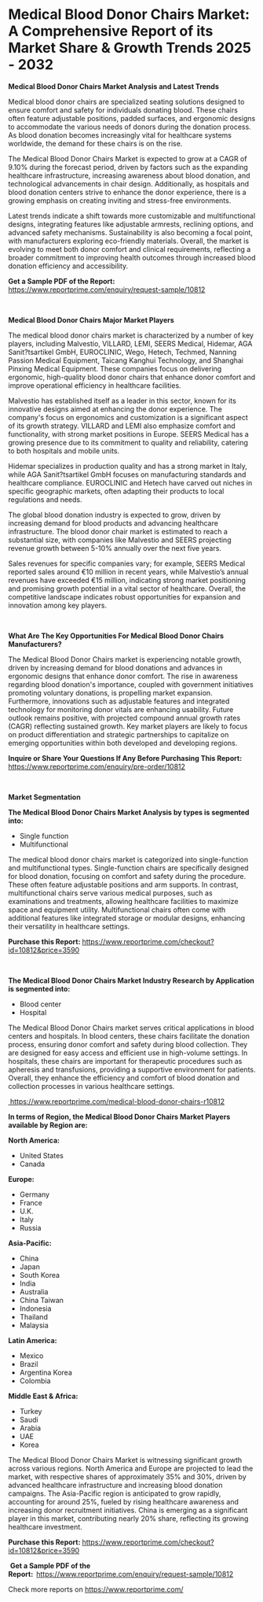 <p><h1>Medical Blood Donor Chairs Market: A Comprehensive Report of its Market Share & Growth Trends 2025 - 2032</h1></p><p><strong>Medical Blood Donor Chairs Market Analysis and Latest Trends</strong></p>
<p><p>Medical blood donor chairs are specialized seating solutions designed to ensure comfort and safety for individuals donating blood. These chairs often feature adjustable positions, padded surfaces, and ergonomic designs to accommodate the various needs of donors during the donation process. As blood donation becomes increasingly vital for healthcare systems worldwide, the demand for these chairs is on the rise.</p><p>The Medical Blood Donor Chairs Market is expected to grow at a CAGR of 9.10% during the forecast period, driven by factors such as the expanding healthcare infrastructure, increasing awareness about blood donation, and technological advancements in chair design. Additionally, as hospitals and blood donation centers strive to enhance the donor experience, there is a growing emphasis on creating inviting and stress-free environments. </p><p>Latest trends indicate a shift towards more customizable and multifunctional designs, integrating features like adjustable armrests, reclining options, and advanced safety mechanisms. Sustainability is also becoming a focal point, with manufacturers exploring eco-friendly materials. Overall, the market is evolving to meet both donor comfort and clinical requirements, reflecting a broader commitment to improving health outcomes through increased blood donation efficiency and accessibility.</p></p>
<p><strong>Get a Sample PDF of the Report:&nbsp;</strong> <a href="https://www.reportprime.com/enquiry/request-sample/10812?utm_campaign=3091&utm_medium=2&utm_source=Github&utm_content=ia&utm_term=20032025&utm_id=medical-blood-donor-chairs">https://www.reportprime.com/enquiry/request-sample/10812</a></p>
<p>&nbsp;</p>
<p><strong>Medical Blood Donor Chairs Major Market Players</strong></p>
<p><p>The medical blood donor chairs market is characterized by a number of key players, including Malvestio, VILLARD, LEMI, SEERS Medical, Hidemar, AGA Sanit?tsartikel GmbH, EUROCLINIC, Wego, Hetech, Techmed, Nanning Passion Medical Equipment, Taicang Kanghui Technology, and Shanghai Pinxing Medical Equipment. These companies focus on delivering ergonomic, high-quality blood donor chairs that enhance donor comfort and improve operational efficiency in healthcare facilities.</p><p>Malvestio has established itself as a leader in this sector, known for its innovative designs aimed at enhancing the donor experience. The company's focus on ergonomics and customization is a significant aspect of its growth strategy. VILLARD and LEMI also emphasize comfort and functionality, with strong market positions in Europe. SEERS Medical has a growing presence due to its commitment to quality and reliability, catering to both hospitals and mobile units.</p><p>Hidemar specializes in production quality and has a strong market in Italy, while AGA Sanit?tsartikel GmbH focuses on manufacturing standards and healthcare compliance. EUROCLINIC and Hetech have carved out niches in specific geographic markets, often adapting their products to local regulations and needs.</p><p>The global blood donation industry is expected to grow, driven by increasing demand for blood products and advancing healthcare infrastructure. The blood donor chair market is estimated to reach a substantial size, with companies like Malvestio and SEERS projecting revenue growth between 5-10% annually over the next five years.</p><p>Sales revenues for specific companies vary; for example, SEERS Medical reported sales around €10 million in recent years, while Malvestio’s annual revenues have exceeded €15 million, indicating strong market positioning and promising growth potential in a vital sector of healthcare. Overall, the competitive landscape indicates robust opportunities for expansion and innovation among key players.</p></p>
<p>&nbsp;</p>
<p><strong>What Are The Key Opportunities For Medical Blood Donor Chairs Manufacturers?</strong></p>
<p><p>The Medical Blood Donor Chairs market is experiencing notable growth, driven by increasing demand for blood donations and advances in ergonomic designs that enhance donor comfort. The rise in awareness regarding blood donation's importance, coupled with government initiatives promoting voluntary donations, is propelling market expansion. Furthermore, innovations such as adjustable features and integrated technology for monitoring donor vitals are enhancing usability. Future outlook remains positive, with projected compound annual growth rates (CAGR) reflecting sustained growth. Key market players are likely to focus on product differentiation and strategic partnerships to capitalize on emerging opportunities within both developed and developing regions.</p></p>
<p><strong>Inquire or Share Your Questions If Any Before Purchasing This Report:</strong> <a href="https://www.reportprime.com/enquiry/pre-order/10812?utm_campaign=3091&utm_medium=2&utm_source=Github&utm_content=ia&utm_term=20032025&utm_id=medical-blood-donor-chairs">https://www.reportprime.com/enquiry/pre-order/10812</a></p>
<p>&nbsp;</p>
<p><strong>Market Segmentation</strong></p>
<p><strong>The Medical Blood Donor Chairs Market Analysis by types is segmented into:</strong></p>
<p><ul><li>Single function</li><li>Multifunctional</li></ul></p>
<p><p>The medical blood donor chairs market is categorized into single-function and multifunctional types. Single-function chairs are specifically designed for blood donation, focusing on comfort and safety during the procedure. These often feature adjustable positions and arm supports. In contrast, multifunctional chairs serve various medical purposes, such as examinations and treatments, allowing healthcare facilities to maximize space and equipment utility. Multifunctional chairs often come with additional features like integrated storage or modular designs, enhancing their versatility in healthcare settings.</p></p>
<p><strong>Purchase this Report:&nbsp;</strong><a href="https://www.reportprime.com/checkout?id=10812&price=3590&utm_campaign=3091&utm_medium=2&utm_source=Github&utm_content=ia&utm_term=20032025&utm_id=medical-blood-donor-chairs">https://www.reportprime.com/checkout?id=10812&price=3590</a></p>
<p>&nbsp;</p>
<p><strong>The Medical Blood Donor Chairs Market Industry Research by Application is segmented into:</strong></p>
<p><ul><li>Blood center</li><li>Hospital</li></ul></p>
<p><p>The Medical Blood Donor Chairs market serves critical applications in blood centers and hospitals. In blood centers, these chairs facilitate the donation process, ensuring donor comfort and safety during blood collection. They are designed for easy access and efficient use in high-volume settings. In hospitals, these chairs are important for therapeutic procedures such as apheresis and transfusions, providing a supportive environment for patients. Overall, they enhance the efficiency and comfort of blood donation and collection processes in various healthcare settings.</p></p>
<p><a href="https://www.reportprime.com/medical-blood-donor-chairs-r10812?utm_campaign=3091&utm_medium=2&utm_source=Github&utm_content=ia&utm_term=20032025&utm_id=medical-blood-donor-chairs">&nbsp;https://www.reportprime.com/medical-blood-donor-chairs-r10812</a></p>
<p><strong>In terms of Region, the Medical Blood Donor Chairs Market Players available by Region are:</strong></p>
<p>
    <p> <strong> North America: </strong>
        <ul>
            <li>United States</li>
            <li>Canada</li>
        </ul>
        </p> 
    <p> <strong> Europe: </strong>
        <ul>
            <li>Germany</li>
            <li>France</li>
            <li>U.K.</li>
            <li>Italy</li>
            <li>Russia</li>
        </ul>
        </p> 
    <p> <strong> Asia-Pacific: </strong>
        <ul>
            <li>China</li>
            <li>Japan</li>
            <li>South Korea</li>
            <li>India</li>
            <li>Australia</li>
            <li>China Taiwan</li>
            <li>Indonesia</li>
            <li>Thailand</li>
            <li>Malaysia</li>
        </ul>
        </p> 
    <p> <strong> Latin America: </strong>
        <ul>
            <li>Mexico</li>
            <li>Brazil</li>
            <li>Argentina Korea</li>
            <li>Colombia</li>
        </ul>
        </p> 
    <p> <strong> Middle East & Africa: </strong>
        <ul>
            <li>Turkey</li>
            <li>Saudi</li>
            <li>Arabia</li>
            <li>UAE</li>
            <li>Korea</li>
        </ul>
    </p>
    </p>
<p><p>The Medical Blood Donor Chairs Market is witnessing significant growth across various regions. North America and Europe are projected to lead the market, with respective shares of approximately 35% and 30%, driven by advanced healthcare infrastructure and increasing blood donation campaigns. The Asia-Pacific region is anticipated to grow rapidly, accounting for around 25%, fueled by rising healthcare awareness and increasing donor recruitment initiatives. China is emerging as a significant player in this market, contributing nearly 20% share, reflecting its growing healthcare investment.</p></p>
<p><strong>Purchase this Report: </strong><a href="https://www.reportprime.com/checkout?id=10812&price=3590&utm_campaign=3091&utm_medium=2&utm_source=Github&utm_content=ia&utm_term=20032025&utm_id=medical-blood-donor-chairs">https://www.reportprime.com/checkout?id=10812&price=3590</a></p>
<p>&nbsp;<strong>Get a Sample PDF of the Report:&nbsp;&nbsp;</strong><a href="https://www.reportprime.com/enquiry/request-sample/10812?utm_campaign=3091&utm_medium=2&utm_source=Github&utm_content=ia&utm_term=20032025&utm_id=medical-blood-donor-chairs">https://www.reportprime.com/enquiry/request-sample/10812</a></p>
<p><strong></strong></p>
<p>Check more reports on <a href="https://www.reportprime.com/?utm_campaign=3091&utm_medium=2&utm_source=Github&utm_content=ia&utm_term=20032025&utm_id=medical-blood-donor-chairs">https://www.reportprime.com/</a></p>